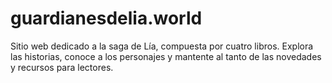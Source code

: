 # guardianesdelia.world
Sitio web dedicado a la saga de Lía, compuesta por cuatro libros. Explora las historias, conoce a los personajes y mantente al tanto de las novedades y recursos para lectores.
